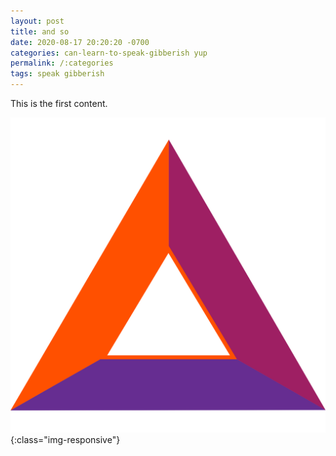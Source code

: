 ```yaml
---
layout: post
title: and so
date: 2020-08-17 20:20:20 -0700
categories: can-learn-to-speak-gibberish yup
permalink: /:categories
tags: speak gibberish
---
```

This is the first content.

![BAT](/images/basic-attention-token.svg){:class="img-responsive"}
